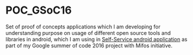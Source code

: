 # POC_GSoC16
Set of proof of concepts applications which I am developing for understanding purpose on usage of different open source tools and libraries in android, which I am using in [Self-Service android application](https://github.com/openMF/self-service-app) as part of my Google summer of code 2016 project with Mifos initiative.
